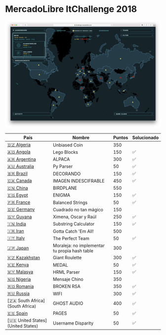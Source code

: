 # MercadoLibre ItChallenge 2018

![](_docs/dashboard.png)

| País                             | Nombre                                        | Puntos | Solucionado
| ---------------------------------|-----------------------------------------------|--------|--------------
| [🇩🇿 Algeria](Algeria)             | Unbiased Coin                                 | 350    | 
| [🇦🇴 Angola](Angola)               | Lego Blocks                                   | 150    | ✅
| [🇦🇷 Argentina](Argentina)         | ALPACA                                        | 300    | ✅
| [🇦🇺 Australia](Australia)         | Py Parser                                     | 50     | ✅
| [🇧🇷 Brazil](Brazil)               | DECORANDO                                     | 150    | ✅
| [🇨🇦 Canada](Canada)               | IMAGEN INDESCIFRABLE                          | 450    | ✅
| [🇨🇳 China](China)                 | BIRDPLANE                                     | 550    | 
| [🇪🇬 Egypt](Egypt)                 | ENIGMA                                        | 150    | ✅
| [🇫🇷 France](France)               | Balanced Strings                              | 50     | ✅
| [🇩🇪 Germany](Germany)             | Cuadrado no tan mágico                        | 150    | 
| [🇬🇾 Guyana](Guyana)               | Ximena, Oscar y Raúl                          | 250    | ✅
| [🇮🇳 India](India)                 | Substring Calculator                          | 150    | ✅
| [🇮🇷 Iran](Iran)                   | Gotta Catch 'Em All!                          | 500    | 
| [🇮🇹 Italy](Italy)                 | The Perfect Team                              | 50     | ✅
| [🇯🇵 Japan](Japan)                 | Moraleja: no implementar tu propia hash table | 300    | 
| [🇰🇿 Kazakhstan](Kazakhstan)       | Giant Roulette                                | 300    | ✅
| [🇰🇪 Kenya](Kenya)                 | MEDAL                                         | 50     | ✅
| [🇲🇾 Malasya](Malasya)             | HRML Parser                                   | 150    | ✅
| [🇳🇬 Nigeria](Nigeria)             | Mensaje Chino                                 | 350    | 
| [🇷🇴 Romania](Romania)             | BROKEN RSA                                    | 350    | ✅
| [🇷🇺 Russia](Russia)               | WIFI                                          | 300    | ✅
| [🇿🇦 South Africa](South Africa)   | GHOST AUDIO                                   | 400    | ✅
| [🇪🇸 Spain](Spain)                 | PAGES                                         | 50     | ✅
| [🇺🇸 United States](United States) | Username Disparity                            | 50     | ✅
